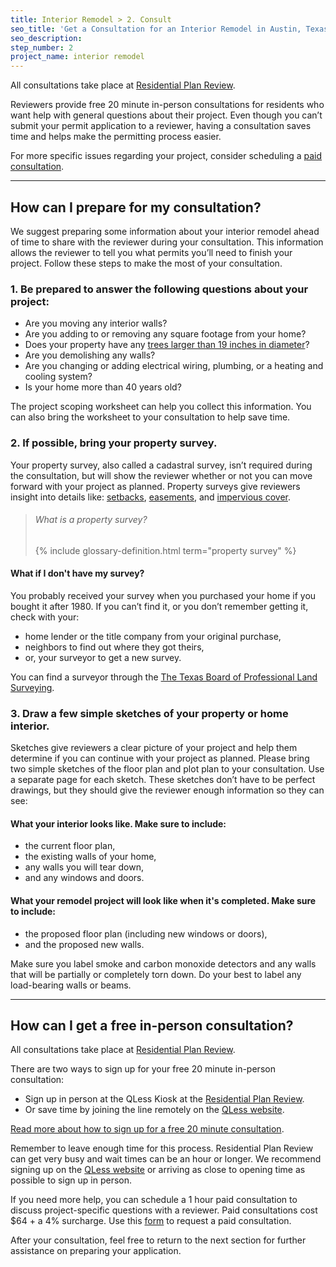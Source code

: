 ```yaml
---
title: Interior Remodel > 2. Consult
seo_title: 'Get a Consultation for an Interior Remodel in Austin, Texas'
seo_description:
step_number: 2
project_name: interior remodel
---
```



All consultations take place at [Residential Plan Review](/residential/resources/contact/#residential-plan-review).

Reviewers provide free 20 minute in-person consultations for residents who want help with general questions about their project. Even though you can’t submit your permit application to a reviewer, having a consultation saves time and helps make the permitting process easier.

For more specific issues regarding your project, consider scheduling a [paid consultation](/residential/resources/applications-and-forms/residential-review-consultation-form).&nbsp;

---

## How can I prepare for my consultation?

We suggest preparing some information about your interior remodel ahead of time to share with the reviewer during your consultation. This information allows the reviewer to tell you what permits you’ll need to finish your project. Follow these steps to make the most of your consultation.

### 1. Be prepared to answer the following questions about your project:

* Are you moving any interior walls?
* Are you adding to or removing any square footage from your home?
* Does your property have any [trees larger than 19 inches in diameter](/residential/residential-toolkit/building-near-a-tree/)?
* Are you demolishing any walls?
* Are you changing or adding electrical wiring, plumbing, or a heating and cooling system?
* Is your home more than 40 years old?

The project scoping worksheet can help you collect this information. You can also bring the worksheet to your consultation to help save time.

### 2. If possible, bring your property survey.

Your property survey, also called a cadastral survey, isn’t required during the consultation, but will show the reviewer whether or not you can move forward with your project as planned. Property surveys give reviewers insight into details like: [setbacks](/residential/resources/glossary/setback), [easements](/residential/resources/glossary/easement), and [impervious cover](/residential/resources/glossary/impervious-cover).

> ###### What is a property survey?
>
> {% include glossary-definition.html term="property survey" %}

#### What if I don't have my survey?

You probably received your survey when you purchased your home if you bought it after 1980. If you can’t find it, or you don’t remember getting it, check with your:

* home lender or the title company from your original purchase,
* neighbors to find out where they got theirs,
* or, your surveyor to get a new survey.

You can find a surveyor through the [The Texas Board of Professional Land Surveying](http://txls.texas.gov/education/).

### 3. Draw a few simple sketches of your property or home interior.

Sketches give reviewers a clear picture of your project and help them determine if you can continue with your project as planned. Please bring two simple sketches of the floor plan and plot plan to your consultation. Use a separate page for each sketch. These sketches don’t have to be perfect drawings, but they should give the reviewer enough information so they can see:

#### What your interior looks like. Make sure to include:&nbsp;

* the current floor plan,
* the existing walls of your home,
* any walls you will tear down,
* and any windows and doors.

#### What your remodel project will look like when it's completed. Make sure to include:

* the proposed floor plan (including new windows or doors),
* and the proposed new walls.

Make sure you label smoke and carbon monoxide detectors and any walls that will be partially or completely torn down. Do your best to label any load-bearing walls or beams.

---

## How can I get a free in-person consultation?

All consultations take place at [Residential Plan Review](/residential/resources/contact/#residential-plan-review).

There are two ways to sign up for your free 20 minute in-person consultation:

* Sign up in person at the QLess Kiosk at the [Residential Plan Review](/residential/resources/contact/#residential-plan-review).
* Or save time by joining the line remotely on the [QLess website](https://kiosk.qless.com/kiosk/app/home/19062?queues=63813,65072,64852,64862,66812).

[Read more about how to sign up for a free 20 minute consultation](/residential/residential-toolkit/sign-up-on-qless).

Remember to leave enough time for this process. Residential Plan Review can get very busy and wait times can be an hour or longer. We recommend signing up on the [QLess website](https://kiosk.qless.com/kiosk/app/home/19062?queues=63813,65072,64852,64862,66812) or arriving as close to opening time as possible to sign up in person.

If you need more help, you can schedule a 1 hour paid consultation to discuss project-specific questions with a reviewer. Paid consultations cost $64 + a 4% surcharge. Use this [form](/residential/resources/applications-and-forms/residential-review-consultation-form) to request a paid consultation.

After your consultation, feel free to return to the next section for further assistance on preparing your application.